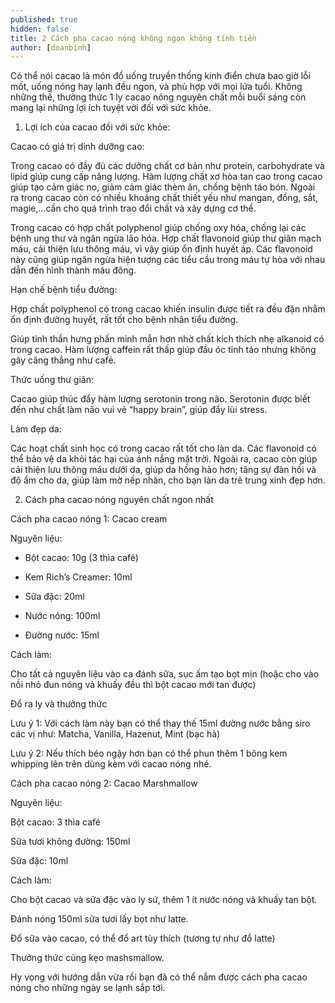 ```yaml
---
published: true
hidden: false
title: 2 Cách pha cacao nóng không ngon không tính tiền
author: [doanbinh] 
---
```



Có thể nói cacao là món đồ uống truyền thống kinh điển chưa bao giờ lỗi mốt, uống nóng hay lạnh đều ngon, và phù hợp với mọi lứa tuổi. Không những thế, thưởng thức 1 ly cacao nóng nguyên chất mỗi buổi sáng còn mang lại những lợi ích tuyệt vời đối với sức khỏe.


1. Lợi ích của cacao đối với sức khỏe:
 

Cacao có giá trị dinh dưỡng cao:

Trong cacao có đầy đủ các dưỡng chất cơ bản như protein, carbohydrate và lipid giúp cung cấp năng lượng. Hàm lượng chất xơ hòa tan cao trong cacao giúp tạo cảm giác no, giảm cảm giác thèm ăn, chống bệnh táo bón. Ngoài ra trong cacao còn có nhiều khoáng chất thiết yếu như mangan, đồng, sắt, magie,…cần cho quá trình trao đổi chất và xây dựng cơ thể.
 
Trong cacao có hợp chất polyphenol giúp chống oxy hóa, chống lại các bệnh ung thư và ngăn ngừa lão hóa.
Hợp chất flavonoid giúp thư giãn mạch máu, cải thiện lưu thông máu, vì vậy giúp ổn định huyết áp. Các flavonoid này cũng giúp ngăn ngừa hiện tượng các tiểu cầu trong máu tự hòa với nhau dẫn đến hình thành máu đông.

Hạn chế bệnh tiểu đường:

Hợp chất polyphenol có trong cacao khiến insulin được tiết ra đều đặn nhằm ổn định đường huyết, rất tốt cho bệnh nhân tiểu đường.

Giúp tinh thần hưng phấn minh mẫn hơn nhờ chất kích thích nhẹ alkanoid có trong cacao. Hàm lượng caffein rất thấp giúp đầu óc tỉnh táo nhưng không gây căng thẳng như café.

Thức uống thư giãn: 

Cacao giúp thúc đẩy hàm lượng serotonin trong não. Serotonin được biết đến như chất làm não vui vẻ “happy brain”, giúp đẩy lùi stress.

Làm đẹp da: 

Các hoạt chất sinh học có trong cacao rất tốt cho làn da. Các flavonoid có thể bảo vệ da khỏi tác hại của ánh nắng mặt trời. Ngoài ra, cacao còn giúp cải thiện lưu thông máu dưới da, giúp da hồng hào hơn; tăng sự đàn hồi và độ ẩm cho da, giúp làm mờ nếp nhăn, cho bạn làn da trẻ trung xinh đẹp hơn.

2. Cách pha cacao nóng nguyên chất ngon nhất

Cách pha cacao nóng 1: Cacao cream


Nguyên liệu:

+ Bột cacao: 10g (3 thìa café)

+ Kem Rich’s Creamer: 10ml

+ Sữa đặc: 20ml

+ Nước nóng: 100ml

+ Đường nước: 15ml

Cách làm:

Cho tất cả nguyên liệu vào ca đánh sữa, sục ấm tạo bọt mịn (hoặc cho vào nồi nhỏ đun nóng và khuấy đều thì bột cacao mới tan được)

Đổ ra ly và thưởng thức

Lưu ý 1: Với cách làm này bạn có thể thay thế 15ml đường nước bằng siro các vị như: Matcha, Vanilla, Hazenut, Mint (bạc hà)

Lưu ý 2: Nếu thích béo ngậy hơn bạn có thể phun thêm 1 bông kem whipping lên trên dùng kèm với cacao nóng nhé.

Cách pha cacao nóng 2: Cacao Marshmallow

Nguyên liệu:

Bột cacao: 3 thìa café

Sữa tươi không đường: 150ml

Sữa đặc: 10ml

Cách làm:

Cho bột cacao và sữa đặc vào ly sứ, thêm 1 ít nước nóng và khuấy tan bột.

Đánh nóng 150ml sữa tươi lấy bọt như latte.

Đổ sữa vào cacao, có thể đổ art tùy thích (tương tự như đổ latte)

Thưởng thức cùng kẹo mashsmallow.

Hy vọng với hướng dẫn vừa rồi bạn đã có thể nắm được cách pha cacao nóng cho những ngày se lạnh sắp tới.